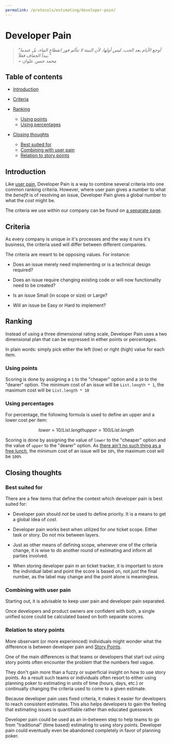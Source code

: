 ```yaml
---
permalink: /protocols/estimating/developer-pain/
---
```


# Developer Pain

> _"أوجع الأيام بعد الحب، ليس أولها، لأن النبتة لا تتألم فور انقطاع الماء، بل عندما يبدأ الجفاف فعلاً."_  
> ~ محمد حسن علوان

## Table of contents

<!-- toc -->

- [Introduction](#introduction)

- [Criteria](#criteria)

- [Ranking](#ranking)

  - [Using points](#using-points)
  - [Using percentages](#using-percentages)

- [Closing thoughts](#closing-thoughts)

  - [Best suited for](#best-suited-for)
  - [Combining with user pain](#combining-with-user-pain)
  - [Relation to story points](#relation-to-story-points)

<!-- tocstop -->

## Introduction

Like [user pain][user pain], Developer Pain is a way to combine several criteria
into one common ranking criteria. However, where user pain gives a number to
what the _benefit_ is of resolving an issue, Developer Pain gives a global
number to what the _cost_ might be.

The criteria we use within our company can be found on [a separate page][company specific developer pain criteria].

## Criteria

As every company is unique in it's processes and the way it runs it's business,
the criteria used will differ between different companies.

The criteria are meant to be opposing values. For instance:

- Does an issue merely need implementing or is a technical design required?

- Does an issue require changing existing code or will now functionality need to
  be created?

- Is an issue Small (in scope or size) or Large?

- Will an issue be Easy or Hard to implement?


## Ranking

Instead of using a three dimensional rating scale, Developer Pain uses a two
dimensional plan that can be expressed in either points or percentages.

In plain words: simply pick either the left (low) or right (high) value for each
item.

### Using points

Scoring is done by assigning a `1` to the "cheaper" option and a `10` to the
"dearer" option. The minimum cost of an issue will be `List.length * 1`, the
maximum cost will be `List.length * 10`

### Using percentages

For percentage, the following formula is used to define an upper and a lower cost
per item:

```math
lower = 10 / List.length
upper =  100 / List.length
```

Scoring is done by assigning the value of `lower` to the "cheaper" option and
the value of `upper` to the "dearer" option. As [there ain't no such thing
as a free lunch][tanstaafl], the minimum cost of an issue will be `10%`, the
maximum cost will be `100%`

## Closing thoughts 

### Best suited for

There are a few items that define the context which developer pain is best suited 
for:

- Developer pain should _not_ be used to define priority. It is a means to get a
  global idea of _cost_.

- Developer pain works best when utilized for _one_ ticket scope. Either task 
  _or_ story. Do not mix between layers.

- Just as other means of defining scope, whenever one of the criteria change, it
  is wise to do another round of estimating and inform all parties involved.

- When storing developer pain in an ticket tracker, it is important to store the
  individual label and point the score is based on, not _just_ the final number,
  as the label may change and the point alone is meaningless.

### Combining with user pain

Starting out, it is advisable to keep user pain and developer pain separated.

Once developers and product owners are confident with both, a single unified 
score could be calculated based on both separate scores. 

### Relation to story points

More observant (or more experienced) individuals might wonder what the 
difference is between developer pain and [Story Points][story points]. 

One of the main differences is that teams or developers that start out using 
story points often encounter the problem that the numbers feel vague. 

They don't gain more than a fuzzy or superficial insight on how to use story 
points. As a result such teams or individuals often resort to either using 
planning poker to estimating in units of time (hours, days, etc.) or continually 
changing the criteria used to come to a given estimate.

Because developer pain uses fixed criteria, it makes it easier for developers to
reach consistent estimates. This also helps developers to gain the feeling that 
estimating issues is quantifiable rather than educated guesswork

Developer pain could be used as an in-between step to help teams to go from 
"traditional" (time based) estimating to using story points. Developer pain 
could eventually even be abandoned completely in favor of planning poker.

[user pain]: http://www.lostgarden.com/2008/05/improving-bug-triage-with-user-pain.html
[tanstaafl]: https://en.wikipedia.org/wiki/There_ain't_no_such_thing_as_a_free_lunch
[story points]: https://www.mountaingoatsoftware.com/blog/what-are-story-points
[company specific developer pain criteria]:  ./criteria
